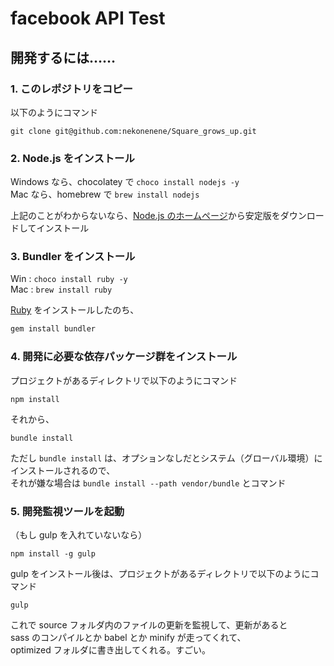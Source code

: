 # facebook API Test


## 開発するには……

### 1. このレポジトリをコピー

以下のようにコマンド
```
git clone git@github.com:nekonenene/Square_grows_up.git
```

### 2. Node.js をインストール

Windows なら、chocolatey で `choco install nodejs -y`  
Mac なら、homebrew で `brew install nodejs`

上記のことがわからないなら、[Node.js のホームページ](https://nodejs.org/)から安定版をダウンロードしてインストール


### 3. Bundler をインストール

Win : `choco install ruby -y`  
Mac : `brew install ruby`  

[Ruby](https://www.ruby-lang.org/) をインストールしたのち、
```ruby
gem install bundler
```


### 4. 開発に必要な依存パッケージ群をインストール

プロジェクトがあるディレクトリで以下のようにコマンド
```
npm install
```

それから、
```
bundle install
```
ただし `bundle install` は、オプションなしだとシステム（グローバル環境）にインストールされるので、  
それが嫌な場合は `bundle install --path vendor/bundle` とコマンド


### 5. 開発監視ツールを起動

（もし gulp を入れていないなら）
```
npm install -g gulp
```

gulp をインストール後は、プロジェクトがあるディレクトリで以下のようにコマンド
```
gulp
```

これで source フォルダ内のファイルの更新を監視して、更新があると  
sass のコンパイルとか babel とか minify が走ってくれて、  
optimized フォルダに書き出してくれる。すごい。
